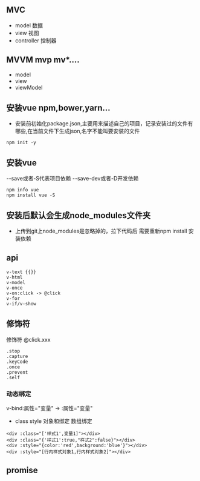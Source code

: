 ## MVC
- model  数据
- view   视图
- controller 控制器

## MVVM mvp mv*....
- model
- view 
- viewModel

## 安装vue npm,bower,yarn...
- 安装前初始化package.json,主要用来描述自己的项目，记录安装过的文件有哪些,在当前文件下生成json,名字不能叫要安装的文件
```
npm init -y 
```
## 安装vue 
--save或者-S代表项目依赖 --save-dev或者-D开发依赖
```
npm info vue
npm install vue -S
```

## 安装后默认会生成node_modules文件夹
- 上传到git上node_modules是忽略掉的，拉下代码后 需要重新npm install 安装依赖


##  api
```
v-text {{}}
v-html
v-model 
v-once
v-on:click -> @click
v-for
v-if/v-show
```
 
## 修饰符
修饰符  @click.xxx
```
.stop
.capture
.keyCode
.once
.prevent
.self
```

### 动态绑定
v-bind:属性="变量" -> :属性="变量"

- class style 对象和绑定 数组绑定
```
<div :class="['样式1',变量1]"></div>
<div :class="{'样式1':true,"样式2":false}"></div>
<div :style="{color:'red',background:'blue'}"></div>
<div :style="[行内样式对象1,行内样式对象2]"></div>
```

## promise


